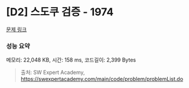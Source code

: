 # [D2] 스도쿠 검증 - 1974 

[문제 링크](https://swexpertacademy.com/main/code/problem/problemDetail.do?contestProbId=AV5Psz16AYEDFAUq) 

### 성능 요약

메모리: 22,048 KB, 시간: 158 ms, 코드길이: 2,399 Bytes



> 출처: SW Expert Academy, https://swexpertacademy.com/main/code/problem/problemList.do